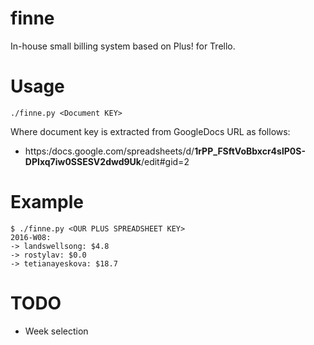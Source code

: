 # finne
In-house small billing system based on Plus! for Trello.

# Usage
`./finne.py <Document KEY>`

Where document key is extracted from GoogleDocs URL as follows:
- https:/docs.google.com/spreadsheets/d/**1rPP_FSftVoBbxcr4slP0S-DPIxq7iw0SSESV2dwd9Uk**/edit#gid=2

# Example
```
$ ./finne.py <OUR PLUS SPREADSHEET KEY>
2016-W08:
-> landswellsong: $4.8
-> rostylav: $0.0
-> tetianayeskova: $18.7
```

# TODO
- Week selection
